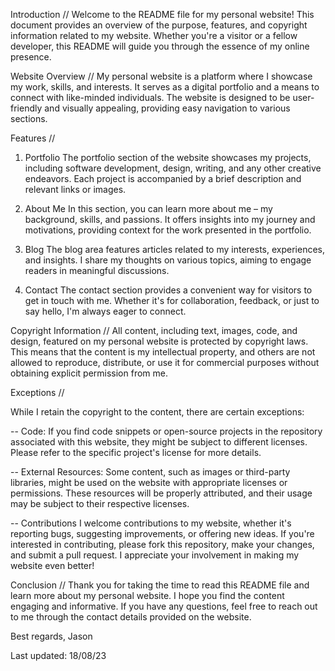 Introduction //
Welcome to the README file for my personal website! This document provides an overview of the purpose, features, and copyright information related to my website. Whether you're a visitor or a fellow developer, this README will guide you through the essence of my online presence.

Website Overview //
My personal website is a platform where I showcase my work, skills, and interests. It serves as a digital portfolio and a means to connect with like-minded individuals. The website is designed to be user-friendly and visually appealing, providing easy navigation to various sections.

Features //
1. Portfolio
The portfolio section of the website showcases my projects, including software development, design, writing, and any other creative endeavors. Each project is accompanied by a brief description and relevant links or images.

2. About Me
In this section, you can learn more about me – my background, skills, and passions. It offers insights into my journey and motivations, providing context for the work presented in the portfolio.

3. Blog
The blog area features articles related to my interests, experiences, and insights. I share my thoughts on various topics, aiming to engage readers in meaningful discussions.

4. Contact
The contact section provides a convenient way for visitors to get in touch with me. Whether it's for collaboration, feedback, or just to say hello, I'm always eager to connect.

Copyright Information //
All content, including text, images, code, and design, featured on my personal website is protected by copyright laws. This means that the content is my intellectual property, and others are not allowed to reproduce, distribute, or use it for commercial purposes without obtaining explicit permission from me.

Exceptions //

While I retain the copyright to the content, there are certain exceptions:

-- Code: If you find code snippets or open-source projects in the repository associated with this website, they might be subject to different licenses. Please refer to the specific project's license for more details.

-- External Resources: Some content, such as images or third-party libraries, might be used on the website with appropriate licenses or permissions. These resources will be properly attributed, and their usage may be subject to their respective licenses.

-- Contributions
I welcome contributions to my website, whether it's reporting bugs, suggesting improvements, or offering new ideas. If you're interested in contributing, please fork this repository, make your changes, and submit a pull request. I appreciate your involvement in making my website even better!

Conclusion //
Thank you for taking the time to read this README file and learn more about my personal website. I hope you find the content engaging and informative. If you have any questions, feel free to reach out to me through the contact details provided on the website.

Best regards,
Jason

Last updated: 18/08/23
